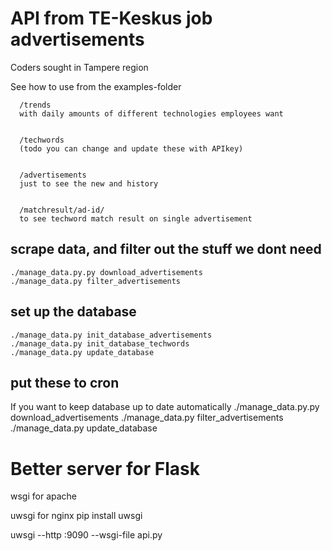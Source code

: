 # API from TE-Keskus job advertisements

Coders sought in Tampere region

See how to use from the examples-folder

      /trends
      with daily amounts of different technologies employees want


      /techwords
      (todo you can change and update these with APIkey)


      /advertisements
      just to see the new and history


      /matchresult/ad-id/
      to see techword match result on single advertisement


## scrape data, and filter out the stuff we dont need

    ./manage_data.py.py download_advertisements
    ./manage_data.py filter_advertisements

## set up the database


    ./manage_data.py init_database_advertisements
    ./manage_data.py init_database_techwords
    ./manage_data.py update_database



## put these to cron
If you want to keep database up to date automatically
    ./manage_data.py.py download_advertisements
    ./manage_data.py filter_advertisements
    ./manage_data.py update_database





# Better server for Flask

wsgi for apache



uwsgi for nginx
      pip install uwsgi

uwsgi --http :9090 --wsgi-file api.py
